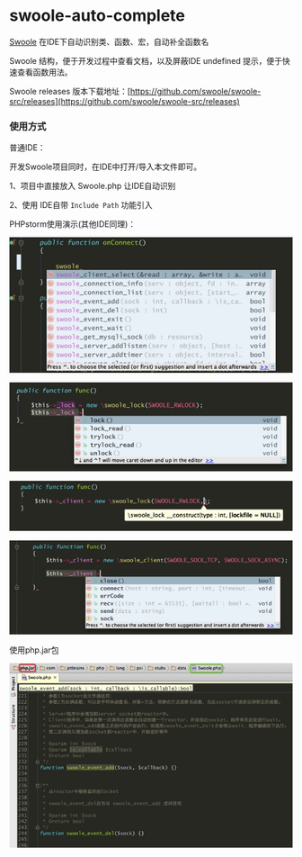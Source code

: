 swoole-auto-complete
====================

[Swoole](https://github.com/matyhtf/swoole) 在IDE下自动识别类、函数、宏，自动补全函数名

Swoole 结构，便于开发过程中查看文档，以及屏蔽IDE undefined 提示，便于快速查看函数用法。

Swoole releases 版本下载地址：[https://github.com/swoole/swoole-src/releases](https://github.com/swoole/swoole-src/releases)

### 使用方式
 
普通IDE：

开发Swoole项目同时，在IDE中打开/导入本文件即可。

1、项目中直接放入 Swoole.php 让IDE自动识别

2、使用 IDE自带 ``Include Path`` 功能引入

PHPstorm使用演示(其他IDE同理)：

![demo1](./demo_img/01.png "demo1")  

![demo2](./demo_img/02.png "demo2")  

![demo3](./demo_img/03.png "demo3")  

![demo4](./demo_img/04.png "demo4")  


使用php.jar包

![demo5](./demo_img/05.png "demo5")  


